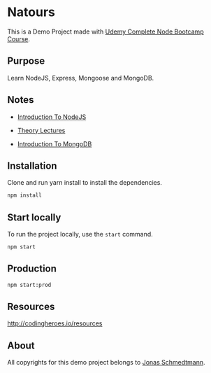 # Natours

This is a Demo Project made with [Udemy Complete Node Bootcamp Course](https://github.com/jonasschmedtmann/complete-node-bootcamp).

## Purpose

Learn NodeJS, Express, Mongoose and MongoDB.

## Notes

- [Introduction To NodeJS](https://github.com/chlzslvdr/Node-Farm/blob/master/Notes.md)

- [Theory Lectures](https://github.com/chlzslvdr/Node-Farm/blob/master/theory-lectures.pdf)

- [Introduction To MongoDB](IntroductionToMongoDB.md)

## Installation

Clone and run yarn install to install the dependencies.

```bash
npm install
```

## Start locally

To run the project locally, use the `start` command.

```bash
npm start
```

## Production

```bash
npm start:prod
```

## Resources

http://codingheroes.io/resources

## About

All copyrights for this demo project belongs to [Jonas Schmedtmann](https://github.com/jonasschmedtmann).
